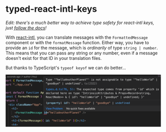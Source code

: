 # typed-react-intl-keys

_Edit: there's a much better way to achieve type safety for react-intl keys, just [follow the docs](https://formatjs.io/docs/react-intl/#typing-message-ids-and-locale)!_

With [react-intl](https://www.npmjs.com/package/react-intl), you can translate messages with the `FormattedMessage` component or with the `formatMessage` function. Either way, you have to provide an `id` for the message, which is _ordinarily_ of type `string | number`. This means that you can pass any string or any number, even if a message doesn't exist for that ID in your translation files.

But thanks to TypeScript's `typeof keyof` we can do better...

<img width="850" alt="architecture" src="./intellisense.png">
